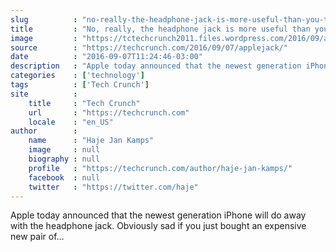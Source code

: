 ```yaml
---
slug          : "no-really-the-headphone-jack-is-more-useful-than-you-think"
title         : "No, really, the headphone jack is more useful than you think!"
image         : "https://tctechcrunch2011.files.wordpress.com/2016/09/apple-liveblog0573-e1473275375251.jpg?w=764&h=400&crop=1"
source        : "https://techcrunch.com/2016/09/07/applejack/"
date          : "2016-09-07T11:24:46-03:00"
description   : "Apple today announced that the newest generation iPhone will do away with the headphone jack. Obviously sad if you just bought an expensive new pair of..."
categories    : ['technology']
tags          : ['Tech Crunch']
site          :
    title     : "Tech Crunch"
    url       : "https://techcrunch.com"
    locale    : "en_US"
author        :
    name      : "Haje Jan Kamps"
    image     : null
    biography : null
    profile   : "https://techcrunch.com/author/haje-jan-kamps/"
    facebook  : null
    twitter   : "https://twitter.com/haje"
---
```


Apple today announced that the newest generation iPhone will do away with the headphone jack. Obviously sad if you just bought an expensive new pair of...
